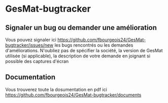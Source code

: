 # GesMat-bugtracker

## Signaler un bug ou demander une amélioration
Vous pouvez signaler ici https://github.com/fbourgeois24/GesMat-bugtracker/issues/new les bugs rencontrés ou les demandes d'améliorations.
N'oubliez pas de spécifier la société, la version de GesMat utilisée (si applicable), la description de votre demande en joignant si possible des captures d'écran

## Documentation
Vous trouverez toute la dosumentation en pdf ici https://github.com/fbourgeois24/GesMat-bugtracker/documents